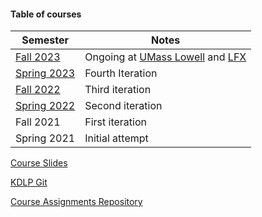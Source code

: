 #### Table of courses

|Semester|Notes|
|---|---|
|[Fall 2023](fall2023/index.md)|Ongoing at [UMass Lowell](https://uml.edu) and [LFX](https://mentorship.lfx.linuxfoundation.org/)|
|[Spring 2023](spring2023/index.md)|Fourth Iteration|
|[Fall 2022](fall2022/index.md)|Third iteration|
|[Spring 2022](spring2022/index.md)|Second iteration|
|Fall 2021|First iteration|
|Spring 2021|Initial attempt|

[Course Slides](slides/index.md)

[KDLP Git](/cgit)

[Course Assignments Repository](/cgit/KDLP_assignments.git)
